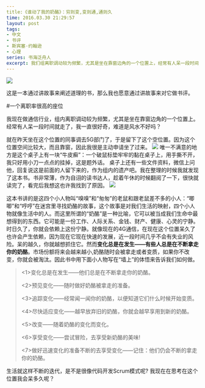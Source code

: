 ```yaml
---
title:《谁动了我的奶酪》：穷则变,变则通,通则久
time: 2016.03.30 21:29:57
layout: post
tags:
- 中文
- 书评
- 斯宾塞·约翰逊 
- 心理
series: 书海泛舟人
excerpt: 我们组离职调动较为频繁，尤其是坐在靠窗边角的一个位置上，经常有人呆一段时间就走了。我一直很好奇。直到有一天，我坐到这个位置上发现了这本书。
---
```

<a href="https://book.douban.com/subject/2225735/" target="_blank"><img class="book-img" src="{{ site.loadingImg }}" data-src="https://img3.doubanio.com/lpic/s6495406.jpg" /></a>

这是一本通过讲故事来阐述道理的书，那么我也愿意通过讲故事来对它做书评。

#一个离职率很高的座位

我现在做通信行业，组内离职调动较为频繁，尤其是坐在靠窗边角的一个位置上。经常有人呆一段时间就走了，我一直很好奇，难道是风水不好吗？

就在昨天坐在这个位置的同事调去5G部门了，于是留下了这个空位置。因为这个位置空间比较大，而且靠窗，因此我很是主动申请坐了过来。
<img src="{{ site.loadingImg }}" data-src="http://blog.zhangweixiang.com/img/post/2016-03-30-review-Who_Moved_My_Cheese/p121501.jpg" />
唯一不满意的地方是这个桌子上有一块“牛皮癣”：一个破鼠标垫牢牢的黏在桌子上，用手撕不开，我只好用小刀一点点的挂掉，这是题外话。
桌子上还有一些文件资料，微信上问他，回复说这是前面的人留下来的，作为组内的遗产吧。我在整理的时候我就发现了这本书。书非常薄，作为自诩的读书达人，趁着午休的时候翻阅了一下，很快就读完了，看完后我想这也许我找到了原因。
<img src="{{ site.loadingImg }}" data-src="http://blog.zhangweixiang.com/img/post/2016-03-30-review-Who_Moved_My_Cheese/p121502.jpg" />

这本书讲的是这四个小人物叫“嗅嗅”和“匆匆”的老鼠和跟老鼠差不多的小人：“唧唧”和“哼哼”在迷宫里寻找奶酪的故事，这个故事是对我们生活的映射，四个小人物就像生活中的人。而这里所谓的“奶酪”是一种比喻，它可以被当成我们生命中最想得到的东西。它可能是一份工作、人际关系、金钱、财产、健康、心灵的宁静。时日久了，你就会依赖上这份宁静。就像现在的4G通信，在现在这个位置呆久了也许会产生依赖，因为现在它现在快速的发展，近一段时间几乎不会有失业的风险。呆的越久，你就越想抓住它。然而<strong>变化总是在发生——有些人总是在不断拿走你的奶酪</strong>。市场份额将来会越来越小,奶酪随时会被拿走或者变质，如果你不改变，你就会被淘汰。因此书中用下面小人物写在“墙上”的体悟来告诉我们如何做。

> <1>变化总是在发生——他们总是在不断拿走你的奶酪。
> 
> <2>预见变化——随时做好奶酪被拿走的准备。
> 
> <3>追踪变化——经常闻一闻你的奶酪，以便知道它们什么时候开始变质。
> 
> <4>尽快适应变化——越早放弃旧的奶酪，你就会越早享用到新的奶酪。
> 
> <5>改变——随着奶酪的变化而变化。
> 
> <6>享受变化——尝试冒险，去享受新奶酪的美味!
> 
> <7>做好迅速变化的准备不断的去享受变化——记住：他们仍会不断的拿走你的奶酪。
> 

生活就这样不断的迭代，是不是很像代码开发Scrum模式呢?
我现在在思考在这个位置我会呆多久呢？



